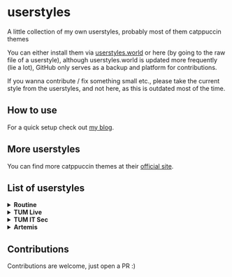 # userstyles
A little collection of my own userstyles, probably most of them catppuccin themes

You can either install them via [userstyles.world](https://userstyles.world/user/kurtschambach) or here (by going to the raw file of a userstyle), 
although userstyles.world is updated more frequently (lie a lot), GitHub only serves as a backup and platform for contributions.

If you wanna contribute / fix something small etc., please take the current style from the userstyles, and not here, as this is outdated most of the time.

## How to use

For a quick setup check out [my blog](https://a3chron.vercel.app/blog/userstyles#how-to-use).

## More userstyles

You can find more catppuccin themes at their [official site](https://github.com/catppuccin/userstyles).

## List of userstyles

<details>
  <summary><strong>Routine</strong></summary>
  <p>
    <a href="https://routine.co">routine.co</a><br />
    You'll have to enable dark mode in the settings for this to look good.
  </p>

  
  [![Install](https://img.shields.io/badge/Install-Stylus-cba6f7?style=for-the-badge&labelColor=363a4f)](https://userstyles.world/api/style/22377.user.css)
</details>

<details>
  <summary><strong>TUM Live</strong></summary>
  <p><a href="https://tum.live/">TUM Live</a></p>

  
  [![Install](https://img.shields.io/badge/Install-Stylus-cba6f7?style=for-the-badge&labelColor=363a4f)](https://userstyles.world/api/style/22381.user.css)
</details>

<details>
  <summary><strong>TUM IT Sec</strong></summary>
  <p><a href="https://tum.live/">TUM IT Sec</a></p>

  
  [![Install](https://img.shields.io/badge/Install-Stylus-cba6f7?style=for-the-badge&labelColor=363a4f)](https://userstyles.world/api/style/24750.user.css)
</details>

<details>
  <summary><strong>Artemis</strong></summary>
  <p><a href="https://artemis.tum.de/">Artemis</a></p>

  
  [![Install](https://img.shields.io/badge/Install-Stylus-cba6f7?style=for-the-badge&labelColor=363a4f)](https://userstyles.world/api/style/22425.user.css)
</details>

## Contributions

Contributions are welcome, just open a PR :)
